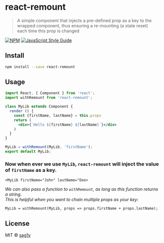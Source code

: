 # react-remount

> A simple component that injects a pre-defined prop as a key to the wrapped component, thus ensuring a re-mounting (a state reset) each time this prop is changed

[![NPM](https://img.shields.io/npm/v/react-remount.svg)](https://www.npmjs.com/package/react-remount) [![JavaScript Style Guide](https://img.shields.io/badge/code_style-standard-brightgreen.svg)](https://standardjs.com)

## Install

```bash
npm install --save react-remount
```

## Usage

```jsx
import React, { Component } from 'react';
import withRemount from 'react-remount';

class MyLib extends Component {
  render () {
    const {firstName, lastName} = this.props
    return (
      <div>{`Hello ${firstName} ${lastName}`}</div>
    )
  }
}

MyLib = withRemount(MyLib, 'firstName');
export default MyLib;
```

### Now when ever we use `MyLib`, `react-remount` will inject the value of `firstName` as a key.
```
<MyLib firstName="John" lastName="Doe>
```

*We can also pass a function to `withRemount`, as long as this function returns a string*.  
*This is helpful when you want to chain multiple props as your key*:
```
MyLib = withRemount(MyLib, props => props.firstName + props.lastName);
```

## License

MIT © [sag1v](https://github.com/sag1v)
